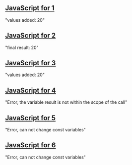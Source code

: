 ## [JavaScript for 1](/expose/pipeline/part1-question1.js)
"values added: 20"
## [JavaScript for 2](/expose/pipeline/part1-question2.js)
"final result: 20"
## [JavaScript for 3](/expose/pipeline/part1-question3.js)
"values added: 20"
## [JavaScript for 4](/expose/pipeline/part1-question4.js)
"Error, the variable result is not within the scope of the call"
## [JavaScript for 5](/expose/pipeline/part1-question5.js)
"Error, can not change const variables"
## [JavaScript for 6](/expose/pipeline/part1-question6.js)
"Error, can not change const variables"
